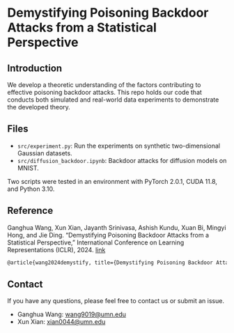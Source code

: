 # Demystifying Poisoning Backdoor Attacks from a Statistical Perspective 

## Introduction

We develop a theoretic understanding of the factors contributing to effective poisoning backdoor attacks. This repo holds our code that conducts both simulated and real-world data experiments to demonstrate the developed theory.

## Files

- `src/experiment.py`: Run the experiments on synthetic two-dimensional Gaussian datasets.
- `src/diffusion_backdoor.ipynb`: Backdoor attacks for diffusion models on MNIST.

Two scripts were tested in an environment with PyTorch 2.0.1, CUDA 11.8, and Python 3.10.

  
## Reference
Ganghua Wang, Xun Xian, Jayanth Srinivasa, Ashish Kundu, Xuan Bi, Mingyi Hong, and Jie Ding. “Demystifying Poisoning Backdoor Attacks from a Statistical Perspective,” International Conference on Learning Representations (ICLR), 2024. [link](https://openreview.net/pdf?id=BPHcEpGvF8)

```bash
@article{wang2024demystify, title={Demystifying Poisoning Backdoor Attacks from a Statistical Perspective}, author={Wang, Ganghua and Xian, Xun and Srinivasa, Jayanth and Kundu, Ashish and Bi, Xuan and Hong, Mingyi and Ding, Jie}, journal={Proc. ICLR}, year={2024} }
```

## Contact

If you have any questions, please feel free to contact us or submit an issue.

- Ganghua Wang: wang9019@umn.edu
- Xun Xian: xian0044@umn.edu
